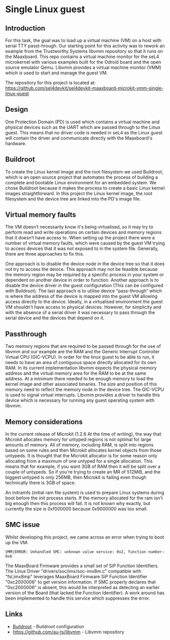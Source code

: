 # Single Linux guest 

## Introduction 

For this task, the goal was to load up a virtual machine (VM) on a host with serial TTY passt-hrough. Our starting point for this activity was to rework an example from the Trustworthy Systems libvmm repository so that it runs on the Maaxboard. This repo contains a virtual machine monitor for the seL4 microkernel with various examples built for the Odroid board and the open source emulator Qemu. Libvmm provides a virtual machine monitor (VMM) which is used to start and manage the guest VM. 

The repository for this project is located at: https://github.com/sel4devkit/sel4devkit-maaxboard-microkit-vmm-single-linux-guest

## Design 

One Protection Domain (PD) is used which contains a virtual machine and physical devices such as the UART which are passed through to the Linux guest. This means that no driver code is needed in seL4 as the Linux guest will contain the driver and communicate directly with the Maaxboard's hardware. 

## Buildroot 
To create the Linux kernel image and the root filesystem we used Buildroot, which is an open source project that automates the process of building a complete and bootable Linux environment for an embedded system. We chose Buildroot because it makes the process to create a basic Linux kernel images straightforward. In this project the Linux kernel image, the root filesystem and the device tree are linked into the PD's image file.

## Virtual memory faults
The VM doesn’t necessarily know it's being virtualised, so it may try to perform read and write operations on certain devices and memory regions that it doesn’t have access to. When setting up the project there were a number of virtual memory faults, which were caused by the guest VM trying to access devices that it was not exposed to in the system file. Generally, there are three approaches to fix this.

One approach is to disable the device node in the device tree so that it does not try to access the device. This approach may not be feasible because the memory region may be required by a specific process in your system or dependent on another device in order to function. Another approach is to disable the device driver in the guest configuration (This can be configured with Buildroot). The last approach is to utilise device “pass-through” which is where the address of the device is mapped into the guest VM allowing access directly to the device. Ideally, in a virtualised environment the guest VM shouldn’t have access to physical devices. However, for simplicity and with the absence of a serial driver it was necessary to pass through the serial device and the devices that depend on it. 

## Passthrough 
Two memory regions that are required to be passed through for the use of libvmm and our example are the RAM and the Generic Interrupt Controller Virtual CPU (GIC-VCPU). In order for the linux guest to be able to run, it needs to have an area of contiguous space directly allocated for its own RAM. In its current implementation libvmm expects the physical memory address and the virtual memory area for the RAM to be at the same address. At a minimum there needed to be enough memory to load the kernel image and other associated binaries. The size and position of this memory need to reflect the memory node in the device tree. The GIC-VCPU is used to signal virtual interrupts. Libvmm provides a driver to handle this device which is necessary for running any guest operating system with libvmm.

## Memory considerations

In the current release of Microkit (1.2.6 At the time of writing), the way that Microkit allocates memory for untyped regions is not optimal for large amounts of memory. All of memory, including RAM, is split into regions based on some rules and then Microkit allocates kernel objects from those untypeds. It is thought that the Microkit allocator is for some reason only allocating from a maximum of one untyped for a single allocation. This means that for example, if you want 3GB of RAM then it will be split over a couple of untypeds. So if you're trying to create an MR of 512MiB, and the biggest untyped is only 256MB, then Microkit is failing even though technically there is 3GB of space.

An initramfs (initial ram file system) is used to prepare Linux systems during boot before the init process starts. If the memory allocated for the ram isn't big enough then this process will fail. It is not known why exactly, but currently the size is 0xf000000 because 0x9000000 was too small.

## SMC issue

Whilst developing this project, we came across an error when trying to boot up the VM:

```VMM|ERROR: Unhandled SMC: unknown value service: 0x2, function number: 0x6```

The MaaxBoard Firmware provides a small set of SiP Function Identifiers. The Linux Driver "drivers/soc/imx/soc-imx8m.c" compatible with "fsl,imx8mp" leverages MaaxBoard Firmware SiP Function Identifier "0xc2000006" to get version information. If SMC properly declares that "0xc2000006" is absent, this would be interpreted as detecting an earlier version of the Board (that lacked the Function Identifier). A work around has been implemented to handle this service which suppresses the error. 

## Links

* [Buildroot](https://github.com/sel4devkit/sel4devkit-maaxboard-linux-guest/blob/main/doc/MANUAL.md) - Buildroot configuration
* https://github.com/au-ts/libvmm - Libvmm repository
